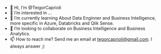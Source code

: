 - 👋 Hi, I’m @TeigorCaprioli
- 👀 I’m interested in ...
- 🌱 I’m currently learning About Data Enginner and Business Intelligence, more specific in Azure, Databricks and Qlik Sense.
- 💞️ I’m looking to collaborate on Business Intelligence and Business Analytics.
- 📫 How to reach me? Send me an email at tegorcaprioli@gmail.com. I always answer ;)

<!---
TeigorCaprioli/TeigorCaprioli is a ✨ special ✨ repository because its `README.md` (this file) appears on your GitHub profile.
You can click the Preview link to take a look at your changes.
--->
